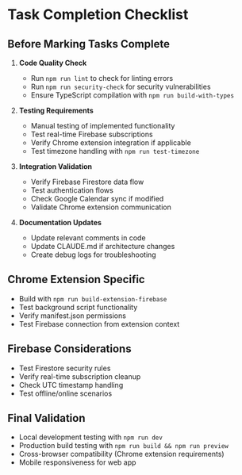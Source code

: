 # Task Completion Checklist

## Before Marking Tasks Complete
1. **Code Quality Check**
   - Run `npm run lint` to check for linting errors
   - Run `npm run security-check` for security vulnerabilities
   - Ensure TypeScript compilation with `npm run build-with-types`

2. **Testing Requirements**
   - Manual testing of implemented functionality
   - Test real-time Firebase subscriptions
   - Verify Chrome extension integration if applicable
   - Test timezone handling with `npm run test-timezone`

3. **Integration Validation**
   - Verify Firebase Firestore data flow
   - Test authentication flows
   - Check Google Calendar sync if modified
   - Validate Chrome extension communication

4. **Documentation Updates**
   - Update relevant comments in code
   - Update CLAUDE.md if architecture changes
   - Create debug logs for troubleshooting

## Chrome Extension Specific
- Build with `npm run build-extension-firebase`
- Test background script functionality
- Verify manifest.json permissions
- Test Firebase connection from extension context

## Firebase Considerations
- Test Firestore security rules
- Verify real-time subscription cleanup
- Check UTC timestamp handling
- Test offline/online scenarios

## Final Validation
- Local development testing with `npm run dev`
- Production build testing with `npm run build && npm run preview`
- Cross-browser compatibility (Chrome extension requirements)
- Mobile responsiveness for web app
